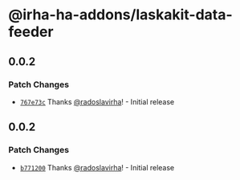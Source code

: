 # @irha-ha-addons/laskakit-data-feeder

## 0.0.2

### Patch Changes

- [`767e73c`](https://github.com/radoslavirha/ha-addons/commit/767e73cd64cbf4a69cba18aef28b4eaf8e476977) Thanks [@radoslavirha](https://github.com/radoslavirha)! - Initial release

## 0.0.2

### Patch Changes

- [`b771200`](https://github.com/radoslavirha/ha-addons/commit/b771200f366bfdcdddabd85830bb43af71667354) Thanks [@radoslavirha](https://github.com/radoslavirha)! - Initial release
